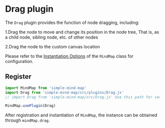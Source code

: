# Drag plugin

The `Drag` plugin provides the function of node dragging, including:

1.Drag the node to move and change its position in the node tree, That is, as a child node, sibling node, etc. of other nodes

2.Drag the node to the custom canvas location

Please refer to the [Instantiation Options](/mind-map/#/doc/zh/constructor) of the `MindMap` class for configuration.

## Register

```js
import MindMap from 'simple-mind-map'
import Drag from 'simple-mind-map/src/plugins/Drag.js'
// import Drag from 'simple-mind-map/src/Drag.js' Use this path for versions below v0.6.0

MindMap.usePlugin(Drag)
```

After registration and instantiation of `MindMap`, the instance can be obtained through `mindMap.drag`.

